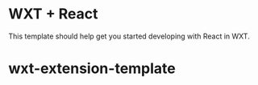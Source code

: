 # WXT + React

This template should help get you started developing with React in WXT.
# wxt-extension-template
